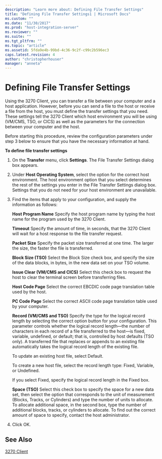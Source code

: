 ```yaml
---
description: "Learn more about: Defining File Transfer Settings"
title: "Defining File Transfer Settings1 | Microsoft Docs"
ms.custom: ""
ms.date: "11/30/2017"
ms.prod: "host-integration-server"
ms.reviewer: ""
ms.suite: ""
ms.tgt_pltfrm: ""
ms.topic: "article"
ms.assetid: 5fda9e4b-99bd-4c36-9c2f-c99c2b596ec3
caps.latest.revision: 4
author: "christopherhouser"
manager: "anneta"
---
```

# Defining File Transfer Settings
Using the 3270 Client, you can transfer a file between your computer and a host application. However, before you can send a file to the host or receive a file from the host, you must define the transfer settings that you need. These settings tell the 3270 Client which host environment you will be using (VM/CMS, TSO, or CICS) as well as the parameters for the connection between your computer and the host.  
  
 Before starting this procedure, review the configuration parameters under step 3 below to ensure that you have the necessary information at hand.  
  
 **To define file transfer settings**  
  
1.  On the **Transfer** menu, click **Settings**. The File Transfer Settings dialog box appears.  
  
2.  Under **Host Operating System**, select the option for the correct host environment. The host environment option that you select determines the rest of the settings you enter in the File Transfer Settings dialog box. Settings that you do not need for your host environment are unavailable.  
  
3.  Find the items that apply to your configuration, and supply the information as follows:  
  
     **Host Program Name** Specify the host program name by typing the host name for the program used by the 3270 Client.  
  
     **Timeout** Specify the amount of time, in seconds, that the 3270 Client will wait for a host response to the file transfer request.  
  
     **Packet Size** Specify the packet size transferred at one time. The larger the size, the faster the file is transferred.  
  
     **Block Size (TSO)** Select the Block Size check box, and specify the size of the data blocks, in bytes, in the new data set on your TSO volume.  
  
     **Issue Clear (VM/CMS and CICS)** Select this check box to request the host to clear the terminal screen before transferring files.  
  
     **Host Code Page** Select the correct EBCDIC code page translation table used by the host.  
  
     **PC Code Page** Select the correct ASCII code page translation table used by your computer.  
  
     **Record (VM/CMS and TSO)** Specify the type for the logical record length by selecting the correct option button for your configuration. This parameter controls whether the logical record length—the number of characters in each record of a file transferred to the host—is fixed, variable, undefined, or default; that is, controlled by host defaults (TSO only). A transferred file that replaces or appends to an existing file automatically takes the logical record length of the existing file.  
  
     To update an existing host file, select Default.  
  
     To create a new host file, select the record length type: Fixed, Variable, or Undefined.  
  
     If you select Fixed, specify the logical record length in the Fixed box.  
  
     **Space (TSO)** Select this check box to specify the space for a new data set, then select the option that corresponds to the unit of measurement (Blocks, Tracks, or Cylinders) and type the number of units to allocate. To allocate additional space, in the second box, type the number of additional blocks, tracks, or cylinders to allocate. To find out the correct amount of space to specify, contact the host administrator.  
  
4.  Click OK.  
  
## See Also  
 [3270 Client](../core/3270-client2.md)

